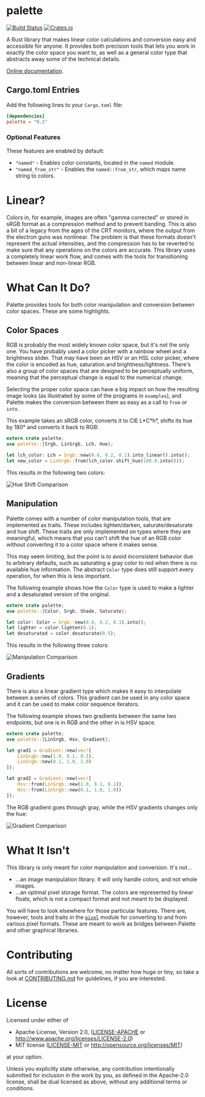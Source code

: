 # palette

[![Build Status](https://travis-ci.org/Ogeon/palette.svg?branch=master)](https://travis-ci.org/Ogeon/palette)
[![Crates.io](https://img.shields.io/crates/v/palette.svg)](https://crates.io/crates/palette/)

A Rust library that makes linear color calculations and conversion easy and
accessible for anyone. It provides both precision tools that lets you work in
exactly the color space you want to, as well as a general color type that
abstracts away some of the technical details.

[Online documentation](https://ogeon.github.io/docs/palette/master/palette/index.html).

## Cargo.toml Entries

Add the following lines to your `Cargo.toml` file:

```toml
[dependencies]
palette = "0.2"
```

### Optional Features

These features are enabled by default:

 * `"named"` - Enables color constants, located in the `named` module.
 * `"named_from_str"` - Enables the `named::from_str`, which maps name string to colors.

# Linear?

Colors in, for example, images are often "gamma corrected" or stored in sRGB
format as a compression method and to prevent banding. This is also a bit of a
legacy from the ages of the CRT monitors, where the output from the electron
guns was nonlinear. The problem is that these formats doesn't represent the
actual intensities, and the compression has to be reverted to make sure that
any operations on the colors are accurate. This library uses a completely
linear work flow, and comes with the tools for transitioning between linear
and non-linear RGB.

# What Can It Do?

Palette provides tools for both color manipulation and conversion between
color spaces. These are some highlights.

## Color Spaces

RGB is probably the most widely known color space, but it's not the only one.
You have probably used a color picker with a rainbow wheel and a brightness
slider. That may have been an HSV or an HSL color picker, where the color is
encoded as hue, saturation and brightness/lightness. There's also a group of
color spaces that are designed to be perceptually uniform, meaning that the
perceptual change is equal to the numerical change.

Selecting the proper color space can have a big impact on how the resulting
image looks (as illustrated by some of the programs in `examples`), and
Palette makes the conversion between them as easy as a call to `from` or
`into`.

This example takes an sRGB color, converts it to CIE L\*C\*h°, shifts its hue by
180° and converts it back to RGB:

```Rust
extern crate palette;
use palette::{Srgb, LinSrgb, Lch, Hue};

let lch_color: Lch = Srgb::new(0.8, 0.2, 0.1).into_linear().into();
let new_color = LinSrgb::from(lch_color.shift_hue(180.0.into()));
```

This results in the following two colors:

![Hue Shift Comparison](gfx/readme_color_spaces.png)

## Manipulation

Palette comes with a number of color manipulation tools, that are implemented
as traits. These includes lighten/darken, saturate/desaturate and hue shift.
These traits are only implemented on types where they are meaningful, which
means that you can't shift the hue of an RGB color without converting it to a
color space where it makes sense.

This may seem limiting, but the point is to avoid inconsistent behavior due to
arbitrary defaults, such as saturating a gray color to red when there is no
available hue information. The abstract `Color` type does still support every
operation, for when this is less important.

The following example shows how the `Color` type is used to make a lighter and
a desaturated version of the original.

```Rust
extern crate palette;
use palette::{Color, Srgb, Shade, Saturate};

let color: Color = Srgb::new(0.8, 0.2, 0.1).into();
let lighter = color.lighten(0.1);
let desaturated = color.desaturate(0.5);
```

This results in the following three colors:

![Manipulation Comparison](gfx/readme_manipulation.png)


## Gradients

There is also a linear gradient type which makes it easy to interpolate
between a series of colors. This gradient can be used in any color space and
it can be used to make color sequence iterators.

The following example shows two gradients between the same two endpoints, but
one is in RGB and the other in is HSV space.

```Rust
extern crate palette;
use palette::{LinSrgb, Hsv, Gradient};

let grad1 = Gradient::new(vec![
    LinSrgb::new(1.0, 0.1, 0.1),
    LinSrgb::new(0.1, 1.0, 1.0)
]);

let grad2 = Gradient::new(vec![
    Hsv::from(LinSrgb::new(1.0, 0.1, 0.1)),
    Hsv::from(LinSrgb::new(0.1, 1.0, 1.0))
]);
```

The RGB gradient goes through gray, while the HSV gradients changes only the
hue:

![Gradient Comparison](gfx/readme_gradients.png)

# What It Isn't

This library is only meant for color manipulation and conversion. It's not...

 * ...an image manipulation library. It will only handle colors, and not whole images.
 * ...an optimal pixel storage format. The colors are represented by linear floats, which is not a compact format and not meant to be displayed.

You will have to look elsewhere for those particular features. There are,
however, tools and traits in the [`pixel`][pixel_module] module for converting
to and from various pixel formats. These are meant to work as bridges between
Palette and other graphical libraries.

[pixel_module]: https://ogeon.github.io/docs/palette/master/palette/pixel/index.html

# Contributing

All sorts of contributions are welcome, no matter how huge or tiny, so take a
look at [CONTRIBUTING.md](CONTRIBUTING.md) for guidelines, if you are
interested.

# License

Licensed under either of

 * Apache License, Version 2.0, ([LICENSE-APACHE](LICENSE-APACHE) or http://www.apache.org/licenses/LICENSE-2.0)
 * MIT license ([LICENSE-MIT](LICENSE-MIT) or http://opensource.org/licenses/MIT)

at your option.

Unless you explicitly state otherwise, any contribution intentionally submitted
for inclusion in the work by you, as defined in the Apache-2.0 license, shall be dual licensed as above, without any
additional terms or conditions.
